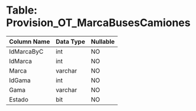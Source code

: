 # Table: Provision_OT_MarcaBusesCamiones

| Column Name | Data Type | Nullable |
|-------------|-----------|----------|
| IdMarcaByC | int | NO |
| IdMarca | int | NO |
| Marca | varchar | NO |
| IdGama | int | NO |
| Gama | varchar | NO |
| Estado | bit | NO |
